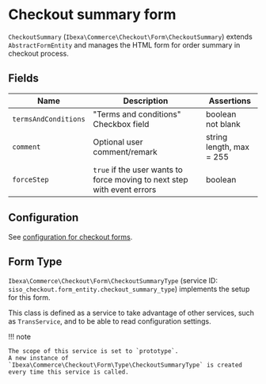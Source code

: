 # Checkout summary form

`CheckoutSummary` (`Ibexa\Commerce\Checkout\Form\CheckoutSummary`) extends `AbstractFormEntity`
and manages the HTML form for order summary in checkout process.

## Fields

|Name|Description|Assertions|
|--- |--- |--- |
|`termsAndConditions`|"Terms and conditions" Checkbox field|boolean</br>not blank|
|`comment`|Optional user comment/remark|string</br>length, max = 255|
|`forceStep`|`true` if the user wants to force moving to next step with event errors|boolean|

## Configuration

See [configuration for checkout forms](configuration_for_checkout_forms.md).

## Form Type

`Ibexa\Commerce\Checkout\Form\CheckoutSummaryType`
(service ID: `siso_checkout.form_entity.checkout_summary_type`)
implements the setup for this form.

This class is defined as a service to take advantage of other services, such as `TransService`,
and to be able to read configuration settings.

!!! note

    The scope of this service is set to `prototype`.
    A new instance of  `Ibexa\Commerce\Checkout\Form\Type\CheckoutSummaryType` is created every time this service is called.
